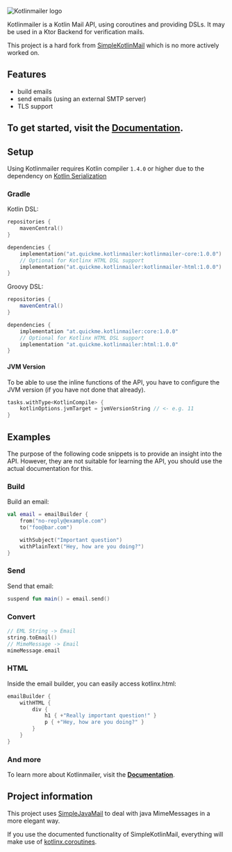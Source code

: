 <picture>
  <source media="(prefers-color-scheme: dark)" srcset="https://raw.githubusercontent.com/BierDav/Kotlinmailer/main/.github/images/kotlinmailer_logo_dark.svg">
  <img alt="Kotlinmailer logo" src="https://raw.githubusercontent.com/BierDav/Kotlinmailer/main/.github/images/kotlinmailer_logo_light.svg">
</picture>

Kotlinmailer is a Kotlin Mail API, using coroutines and providing DSLs. It may be used in a Ktor Backend for
verification mails.

This project is a hard fork from [SimpleKotlinMail](https://github.com/jakobkmar/SimpleKotlinMail) which is no more
actively worked on.

## Features

- build emails
- send emails (using an external SMTP server)
- TLS support

## To get started, visit the **[Documentation](https://bierdav.github.io/Kotlinmailer/)**.

## Setup

Using Kotlinmailer requires Kotlin compiler `1.4.0` or higher due to the dependency
on [Kotlin Serialization](https://github.com/Kotlin/kotlinx.serialization)

### Gradle

Kotlin DSL:

```kotlin
repositories {
    mavenCentral()
}

dependencies {
    implementation("at.quickme.kotlinmailer:kotlinmailer-core:1.0.0")
    // Optional for Kotlinx HTML DSL support
    implementation("at.quickme.kotlinmailer:kotlinmailer-html:1.0.0")
}
```

Groovy DSL:

```groovy
repositories {
    mavenCentral()
}

dependencies {
    implementation "at.quickme.kotlinmailer:core:1.0.0"
    // Optional for Kotlinx HTML DSL support
    implementation "at.quickme.kotlinmailer:html:1.0.0"
}
```

#### JVM Version

To be able to use the inline functions of the API, you have to configure the JVM version (if you have not done that
already).

```kotlin
tasks.withType<KotlinCompile> {
    kotlinOptions.jvmTarget = jvmVersionString // <- e.g. 11
}
```

## Examples

The purpose of the following code snippets is to provide an insight into the API. However, they are not suitable for
learning the API, you should use the actual documentation for this.

### Build

Build an email:

```kotlin
val email = emailBuilder {
    from("no-reply@example.com")
    to("foo@bar.com")

    withSubject("Important question")
    withPlainText("Hey, how are you doing?")
}
```

### Send

Send that email:

```kotlin
suspend fun main() = email.send()
```

### Convert

```kotlin
// EML String -> Email
string.toEmail()
// MimeMessage -> Email
mimeMessage.email
```

### HTML

Inside the email builder, you can easily access kotlinx.html:

```kotlin
emailBuilder {
    withHTML {
        div {
            h1 { +"Really important question!" }
            p { +"Hey, how are you doing?" }
        }
    }
}
```

### And more

To learn more about Kotlinmailer, visit the **[Documentation](https://bierdav.github.io/Kotlinmailer/)**.

## Project information

This project uses [SimpleJavaMail](https://www.simplejavamail.org/) to deal with java MimeMessages in a more elegant
way.

If you use the documented functionality of SimpleKotlinMail, everything will make use
of [kotlinx.coroutines](https://kotlinlang.org/docs/reference/coroutines-overview.html).
